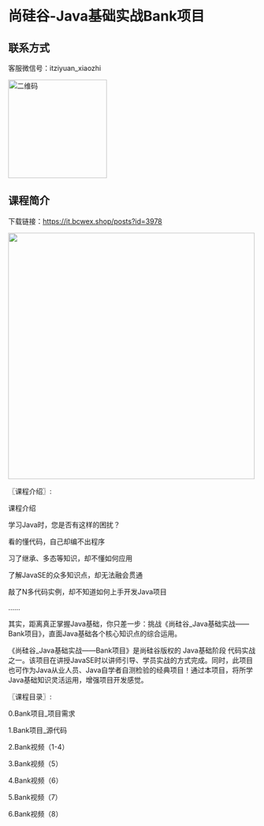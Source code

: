 # 尚硅谷-Java基础实战Bank项目

## 联系方式

客服微信号：itziyuan_xiaozhi

<img src="https://ziyuanyun.oss-cn-guangzhou.aliyuncs.com/common/20240614073449/666b82192834a.jpg" width="200" height="200" alt="二维码">

## 课程简介

下载链接：https://it.bcwex.shop/posts?id=3978

<img src="https://ziyuanyun.oss-cn-guangzhou.aliyuncs.com/yun/20240515185535/664494a7a477e.jpg" width="500" alt="">

  〖课程介绍〗:

 课程介绍

  学习Java时，您是否有这样的困扰？

  看的懂代码，自己却编不出程序

  习了继承、多态等知识，却不懂如何应用

  了解JavaSE的众多知识点，却无法融会贯通

  敲了N多代码实例，却不知道如何上手开发Java项目

  &#8230;&#8230;

  其实，距离真正掌握Java基础，你只差一步：挑战《尚硅谷_Java基础实战——Bank项目》，直面Java基础各个核心知识点的综合运用。

  《尚硅谷_Java基础实战——Bank项目》是尚硅谷版权的 Java基础阶段 代码实战之一。该项目在讲授JavaSE时以讲师引导、学员实战的方式完成。同时，此项目也可作为Java从业人员、Java自学者自测检验的经典项目！通过本项目，将所学Java基础知识灵活运用，增强项目开发感觉。

 〖课程目录〗:

   0.Bank项目_项目需求 

  1.Bank项目_源代码 

  2.Bank视频（1-4）

  3.Bank视频（5） 

  4.Bank视频（6） 

  5.Bank视频（7） 

  6.Bank视频（8）

  
